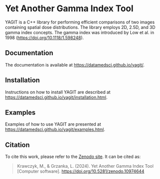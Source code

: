 # Yet Another Gamma Index Tool

YAGIT is a C++ library for performing efficient comparisons of two images containing spatial dose distributions.
The library employs 2D, 2.5D, and 3D gamma index concepts.
The gamma index was introduced by Low et al. in 1998 (<https://doi.org/10.1118/1.598248>).

## Documentation

The documentation is available at <https://datamedsci.github.io/yagit/>.

## Installation

Instructions on how to install YAGIT are described at <https://datamedsci.github.io/yagit/installation.html>.

## Examples

Examples of how to use YAGIT are presented at <https://datamedsci.github.io/yagit/examples.html>.

## Citation

To cite this work, please refer to the [Zenodo site](https://zenodo.org/records/10974644).
It can be cited as:

> Krawczyk, M., & Grzanka, L. (2024). Yet Another Gamma Index Tool [Computer software]. https://doi.org/10.5281/zenodo.10974644
